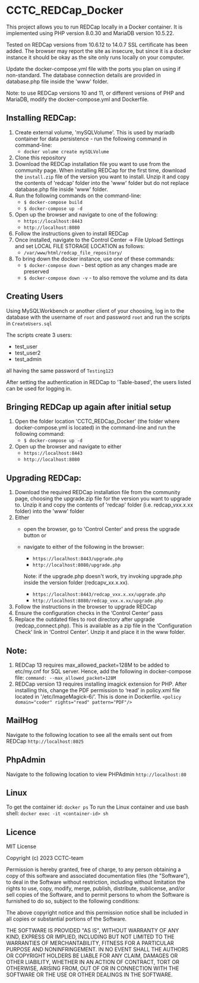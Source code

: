 # CCTC_REDCap_Docker

This project allows you to run REDCap locally in a Docker container. It is implemented using PHP version 8.0.30 and MariaDB version 10.5.22.

Tested on REDCap versions from 10.6.12 to 14.0.7
SSL certificate has been added. The browser may report the site as insecure, but since it is a docker instance it should be okay as the site only runs locally on your computer.

Update the docker-compose.yml file with the ports you plan on using if non-standard.
The database connection details are provided in database.php file inside the 'www' folder.

Note: to use REDCap versions 10 and 11, or different versions of PHP and MariaDB, modify the docker-compose.yml and Dockerfile.

## Installing REDCap:
1. Create external volume, 'mySQLVolume'. This is used by mariadb container for data persistence - run the following command in command-line:
    - `docker volume create mySQLVolume`
2. Clone this repository
3. Download the REDCap installation file you want to use from the community page. When installing REDCap for the first time, download the `install.zip` file of the version you want to install. Unzip it and copy the contents of 'redcap' folder into the 'www' folder but do not replace database.php file inside 'www' folder.
4. Run the following commands on the command-line:
    - `$ docker-compose build`
    - `$ docker-compose up -d`
5. Open up the browser and navigate to one of the following:
    - `https://localhost:8443`
    - `http://localhost:8080`
6. Follow the instructions given to install REDCap
7. Once installed, navigate to the Control Center -> File Upload Settings and set LOCAL FILE STORAGE LOCATION as follows:
    - `/var/www/html/redcap_file_repository/`
8. To bring down the docker instance, use one of these commands:
    - `$ docker-compose down` - best option as any changes made are preserved
    - `$ docker-compose down -v` - to also remove the volume and its data


## Creating Users
Using MySQLWorkbench or another client of your choosing, log in to the database with the username of `root` and password `root` and run the scripts in `CreateUsers.sql`

The scripts create 3 users:
- test_user
- test_user2
- test_admin

all having the same password of `Testing123`

After setting the authentication in REDCap to 'Table-based', the users listed can be used for logging in.

## Bringing REDCap up again after initial setup
1.  Open the folder location 'CCTC_REDCap_Docker' (the folder where docker-compose.yml is located) in the command-line and run the following command:
    - `$ docker-compose up -d`
2. Open up the browser and navigate to either
    - `https://localhost:8443`
    - `http://localhost:8080`

## Upgrading REDCap:
1. Download the required REDCap installation file from the community page, choosing the upgrade.zip file for the version you want to upgrade to. Unzip it and copy the contents of 'redcap' folder (i.e. redcap_vxx.x.xx folder) into the 'www' folder
2. Either
    - open the browser, go to 'Control Center' and press the upgrade button or
    - navigate to either of the following in the browser:
        - `https://localhost:8443/upgrade.php`
        - `http://localhost:8080/upgrade.php`

        Note: if the upgrade.php doesn't work, try invoking upgrade.php inside the version folder (redcapv_xx.x.xx).
        - `https://localhost:8443/redcap_vxx.x.xx/upgrade.php`
        - `http://localhost:8080/redcap_vxx.x.xx/upgrade.php`
3. Follow the instructions in the browser to upgrade REDCap
4. Ensure the configuration checks in the ‘Control Center’ pass
5. Replace the outdated files to root directory after upgrade (redcap_connect.php). This is available as a zip file in the ‘Configuration Check’ link in ‘Control Center’. Unzip it and place it in the www folder.

## Note:
1. REDCap 13 requires max_allowed_packet=128M to be added to etc/my.cnf for SQL server. Hence, add the following in docker-compose file:
    `command: --max_allowed_packet=128M`
2. REDCap version 13 requires installing imagick extension for PHP. After installing this, change the PDF permission to ‘read’ in policy.xml file located in '/etc/ImageMagick-6/’. This is done in Dockerfile.
    `<policy domain="coder" rights="read" pattern="PDF"/>`

## MailHog
Navigate to the following location to see all the emails sent out from REDCap
`http://localhost:8025`

## PhpAdmin
Navigate to the following location to view PHPAdmin
`http://localhost:80`

## Linux
To get the container id: `docker ps`
To run the Linux container and use bash shell: `docker exec -it <container-id> sh`

## Licence
MIT License

Copyright (c) 2023 CCTC-team

Permission is hereby granted, free of charge, to any person obtaining a copy
of this software and associated documentation files (the "Software"), to deal
in the Software without restriction, including without limitation the rights
to use, copy, modify, merge, publish, distribute, sublicense, and/or sell
copies of the Software, and to permit persons to whom the Software is
furnished to do so, subject to the following conditions:

The above copyright notice and this permission notice shall be included in all
copies or substantial portions of the Software.

THE SOFTWARE IS PROVIDED "AS IS", WITHOUT WARRANTY OF ANY KIND, EXPRESS OR
IMPLIED, INCLUDING BUT NOT LIMITED TO THE WARRANTIES OF MERCHANTABILITY,
FITNESS FOR A PARTICULAR PURPOSE AND NONINFRINGEMENT. IN NO EVENT SHALL THE
AUTHORS OR COPYRIGHT HOLDERS BE LIABLE FOR ANY CLAIM, DAMAGES OR OTHER
LIABILITY, WHETHER IN AN ACTION OF CONTRACT, TORT OR OTHERWISE, ARISING FROM,
OUT OF OR IN CONNECTION WITH THE SOFTWARE OR THE USE OR OTHER DEALINGS IN THE
SOFTWARE.
